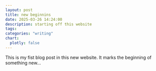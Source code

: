 ```yaml
---
layout: post
title: new beginnins
date: 2025-03-26 14:24:00
description: starting off this website
tags:
categories: "writing"
chart:
  plotly: false
---
```


This is my fist blog post in this new website. It marks the beginning of something new...